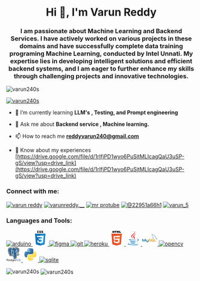 <h1 align="center">Hi 👋, I'm Varun Reddy</h1>
<h3 align="center">I am passionate about Machine Learning and Backend Services. I have actively worked on various projects in these domains and have successfully complete data training programing Machine Learning, conducted by Intel Unnati. My expertise lies in developing intelligent solutions and efficient backend systems, and I am eager to further enhance my skills through challenging projects and innovative technologies.</h3>

<p align="left"> <img src="https://komarev.com/ghpvc/?username=varun240s&label=Profile%20views&color=0e75b6&style=flat" alt="varun240s" /> </p>

<p align="left"> <a href="https://github.com/ryo-ma/github-profile-trophy"><img src="https://github-profile-trophy.vercel.app/?username=varun240s" alt="varun240s" /></a> </p>

- 🌱 I’m currently learning **LLM's , Testing, and Prompt engineering**

- 💬 Ask me about **Backend service , Machine learning.**

- 📫 How to reach me **reddyvarun240@gmail.com**

- 📄 Know about my experiences [https://drive.google.com/file/d/1rIfjPD1wyo6PuSjtMLIcagQaU3uSP-gS/view?usp=drive_link](https://drive.google.com/file/d/1rIfjPD1wyo6PuSjtMLIcagQaU3uSP-gS/view?usp=drive_link)

<h3 align="left">Connect with me:</h3>
<p align="left">
<a href="https://linkedin.com/in/varun reddy" target="blank"><img align="center" src="https://raw.githubusercontent.com/rahuldkjain/github-profile-readme-generator/master/src/images/icons/Social/linked-in-alt.svg" alt="varun reddy" height="30" width="40" /></a>
<a href="https://instagram.com/varunreddy.__" target="blank"><img align="center" src="https://raw.githubusercontent.com/rahuldkjain/github-profile-readme-generator/master/src/images/icons/Social/instagram.svg" alt="varunreddy.__" height="30" width="40" /></a>
<a href="https://www.youtube.com/c/mr protube" target="blank"><img align="center" src="https://raw.githubusercontent.com/rahuldkjain/github-profile-readme-generator/master/src/images/icons/Social/youtube.svg" alt="mr protube" height="30" width="40" /></a>
<a href="https://www.hackerrank.com/@22951a66h1" target="blank"><img align="center" src="https://raw.githubusercontent.com/rahuldkjain/github-profile-readme-generator/master/src/images/icons/Social/hackerrank.svg" alt="@22951a66h1" height="30" width="40" /></a>
<a href="https://www.leetcode.com/varun_5" target="blank"><img align="center" src="https://raw.githubusercontent.com/rahuldkjain/github-profile-readme-generator/master/src/images/icons/Social/leet-code.svg" alt="varun_5" height="30" width="40" /></a>
</p>

<h3 align="left">Languages and Tools:</h3>
<p align="left">
  <a href="https://www.arduino.cc/" target="_blank" rel="noreferrer">
    <img src="https://cdn.worldvectorlogo.com/logos/arduino-1.svg" alt="arduino" width="40" height="40"/>
  </a>
  <a href="https://www.w3schools.com/css/" target="_blank" rel="noreferrer">
    <img src="https://raw.githubusercontent.com/devicons/devicon/master/icons/css3/css3-original-wordmark.svg" alt="css3" width="40" height="40"/>
  </a>
  <a href="https://www.figma.com/" target="_blank" rel="noreferrer">
    <img src="https://www.vectorlogo.zone/logos/figma/figma-icon.svg" alt="figma" width="40" height="40"/>
  </a>
  <a href="https://git-scm.com/" target="_blank" rel="noreferrer">
    <img src="https://www.vectorlogo.zone/logos/git-scm/git-scm-icon.svg" alt="git" width="40" height="40"/>
  </a>
  <a href="https://heroku.com" target="_blank" rel="noreferrer">
    <img src="https://www.vectorlogo.zone/logos/heroku/heroku-icon.svg" alt="heroku" width="40" height="40"/>
  </a>
  <a href="https://www.w3.org/html/" target="_blank" rel="noreferrer">
    <img src="https://raw.githubusercontent.com/devicons/devicon/master/icons/html5/html5-original-wordmark.svg" alt="html5" width="40" height="40"/>
  </a>
  <a href="https://www.java.com" target="_blank" rel="noreferrer">
    <img src="https://raw.githubusercontent.com/devicons/devicon/master/icons/java/java-original.svg" alt="java" width="40" height="40"/>
  </a>
  <a href="https://www.mysql.com/" target="_blank" rel="noreferrer">
    <img src="https://raw.githubusercontent.com/devicons/devicon/master/icons/mysql/mysql-original-wordmark.svg" alt="mysql" width="40" height="40"/>
  </a>
  <a href="https://opencv.org/" target="_blank" rel="noreferrer">
    <img src="https://www.vectorlogo.zone/logos/opencv/opencv-icon.svg" alt="opencv" width="40" height="40"/>
  </a>
  <a href="https://www.postgresql.org" target="_blank" rel="noreferrer">
    <img src="https://raw.githubusercontent.com/devicons/devicon/master/icons/postgresql/postgresql-original-wordmark.svg" alt="postgresql" width="40" height="40"/>
  </a>
  <a href="https://www.python.org" target="_blank" rel="noreferrer">
    <img src="https://raw.githubusercontent.com/devicons/devicon/master/icons/python/python-original.svg" alt="python" width="40" height="40"/>
  </a>
  <a href="https://www.sqlite.org/" target="_blank" rel="noreferrer">
    <img src="https://www.vectorlogo.zone/logos/sqlite/sqlite-icon.svg" alt="sqlite" width="40" height="40"/>
  </a>
</p>


<p><img align="left" src="https://github-readme-stats.vercel.app/api/top-langs?username=varun240s&show_icons=true&locale=en&layout=compact" alt="varun240s" /></p>

<p>&nbsp;<img align="center" src="https://github-readme-stats.vercel.app/api?username=varun240s&show_icons=true&locale=en" alt="varun240s" /></p>
